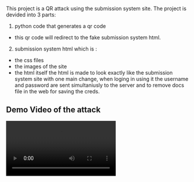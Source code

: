 This project is a QR attack using the submission system site.
The project is devided into 3 parts:
1. python code that generates a qr code
  - this qr code will redirect to the fake submission system html.
2. submission system html which is :
  - the css files
  - the images of the site
  - the html itself 
the html is made to look exactly like the submission system site with one main change,
  when loging in using it the username and password are sent simultaniusly to the server and to remove docs file in the web
  for saving the creds.


## Demo Video of the attack
<video controls>
    <source src="Mini_Project_Attack_Simulation.mp4"
            type="video/mp4"/>
    Sorry, your browser doesn't support embedded videos. You can download the video at: https://github.com/orhovya/submissionQRnetsec/blob/main/Mini_Project_Attack_Simulation.mp4
</video>
